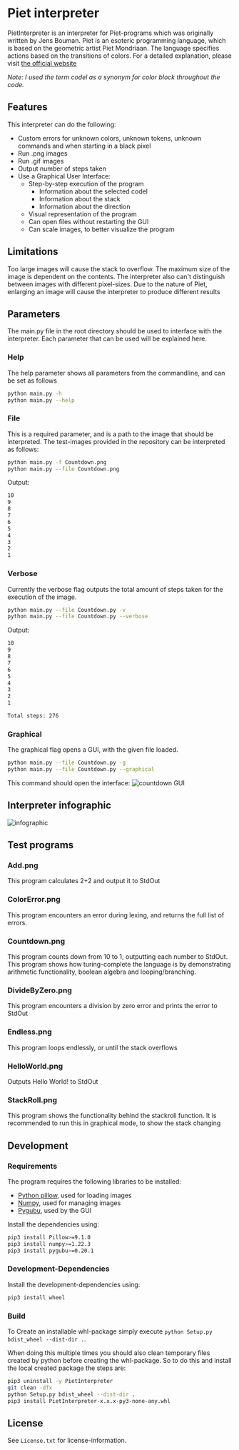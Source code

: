 # Piet interpreter

PietInterpreter is an interpreter for Piet-programs which was originally written by Jens Bouman.
Piet is an esoteric programming language, which is based on the geometric artist Piet Mondriaan. The language specifies actions based on the transitions of colors. For a detailed explanation, please visit [the official website](https://www.dangermouse.net/esoteric/piet.html)

_Note: I used the term codel as a synonym for color block throughout the code._

## Features

This interpreter can do the following:

- Custom errors for unknown colors, unknown tokens, unknown commands and when starting in a black pixel
- Run .png images
- Run .gif images
- Output number of steps taken
- Use a Graphical User Interface:
  - Step-by-step execution of the program
    - Information about the selected codel
    - Information about the stack
    - Information about the direction
  - Visual representation of the program
  - Can open files without restarting the GUI
  - Can scale images, to better visualize the program

## Limitations

Too large images will cause the stack to overflow. The maximum size of the image is dependent on the contents.
The interpreter also can't distinguish between images with different pixel-sizes. Due to the nature of Piet, enlarging an image will cause the interpreter to produce different results

## Parameters

The main.py file in the root directory should be used to interface with the interpreter. Each parameter that can be used will be explained here.

### Help

The help parameter shows all parameters from the commandline, and can be set as follows

```sh
python main.py -h
python main.py --help
```

### File

This is a required parameter, and is a path to the image that should be interpreted. The test-images provided in the repository can be interpreted as follows:

```sh
python main.py -f Countdown.png
python main.py --file Countdown.png
```

Output:

```sh
10
9
8
7
6
5
4
3
2
1

```

### Verbose

Currently the verbose flag outputs the total amount of steps taken for the execution of the image.

```sh
python main.py --file Countdown.py -v
python main.py --file Countdown.py --verbose
```

Output:

```sh
10
9
8
7
6
5
4
3
2
1

Total steps: 276
```

### Graphical

The graphical flag opens a GUI, with the given file loaded.

```sh
python main.py --file Countdown.py -g
python main.py --file Countdown.py --graphical
```

This command should open the interface:
![countdown GUI](./Reference/GUI/countdown_GUI.PNG)

## Interpreter infographic

![infographic](/Reference/poster.png)

## Test programs

### Add.png

This program calculates 2+2 and output it to StdOut

### ColorError.png

This program encounters an error during lexing, and returns the full list of errors.

### Countdown.png

This program counts down from 10 to 1, outputting each number to StdOut. This program shows how turing-complete the language is by demonstrating arithmetic functionality, boolean algebra and looping/branching.

### DivideByZero.png

This program encounters a division by zero error and prints the error to StdOut

### Endless.png

This program loops endlessly, or until the stack overflows

### HelloWorld.png

Outputs Hello World! to StdOut

### StackRoll.png

This program shows the functionality behind the stackroll function. It is recommended to run this in graphical mode, to show the stack changing

## Development

### Requirements

The program requires the following libraries to be installed:

- [Python pillow](https://pillow.readthedocs.io/en/stable/), used for loading images
- [Numpy](https://numpy.org/), used for managing images
- [Pygubu](https://pypi.org/project/pygubu/), used by the GUI

Install the dependencies using:

```sh
pip3 install Pillow>=9.1.0
pip3 install numpy>=1.22.3
pip3 install pygubu>=0.20.1
```

### Development-Dependencies

Install the development-dependencies using:

```sh
pip3 install wheel
```

### Build

To Create an installable whl-package simply execute `python Setup.py bdist_wheel --dist-dir .`.

When doing this multiple times you should also clean temporary files created by python before creating the whl-package.
So to do this and install the local created package the steps are:

```sh
pip3 uninstall -y PietInterpreter
git clean -dfx
python Setup.py bdist_wheel --dist-dir .
pip3 install PietInterpreter-x.x.x-py3-none-any.whl
```

## License

See `License.txt` for license-information.
